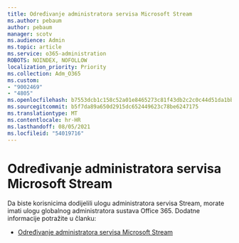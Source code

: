 ```yaml
---
title: Određivanje administratora servisa Microsoft Stream
ms.author: pebaum
author: pebaum
manager: scotv
ms.audience: Admin
ms.topic: article
ms.service: o365-administration
ROBOTS: NOINDEX, NOFOLLOW
localization_priority: Priority
ms.collection: Adm_O365
ms.custom:
- "9002469"
- "4805"
ms.openlocfilehash: b7553dcb1c158c52a01e8465273c81f43db2c2c0c44d51da1bb3e39d698d18c3
ms.sourcegitcommit: b5f7da89a650d2915dc652449623c78be6247175
ms.translationtype: MT
ms.contentlocale: hr-HR
ms.lasthandoff: 08/05/2021
ms.locfileid: "54019716"
---
```

# <a name="assign-microsoft-stream-admins"></a>Određivanje administratora servisa Microsoft Stream

Da biste korisnicima dodijelili ulogu administratora servisa Stream, morate imati ulogu globalnog administratora sustava Office 365. Dodatne informacije potražite u članku:

- [Određivanje administratora servisa Microsoft Stream](https://docs.microsoft.com/stream/assign-administrator-user-role)
